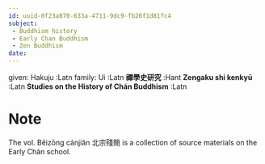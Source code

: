 ```yaml
---
id: uuid-0f23a070-633a-4711-9dc9-fb26f1d81fc4
subject: 
 - Buddhism history
 - Early Chan Buddhism
 - Zen Buddhism
date: 
---
```


given: Hakuju :Latn
family: Ui :Latn
**禪學史研究** :Hant
**Zengaku shi kenkyū** :Latn
**Studies on the History of Chán Buddhism** :Latn
# Note
The vol. Běizōng cánjiǎn 北宗殘簡 is a collection of source materials on the Early Chán school.